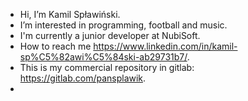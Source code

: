 -  Hi, I’m Kamil Spławiński.
-  I’m interested in programming, football and music.
-  I'm currently a junior developer at NubiSoft.
-  How to reach me https://www.linkedin.com/in/kamil-sp%C5%82awi%C5%84ski-ab29731b7/.
-  This is my commercial repository in gitlab: https://gitlab.com/pansplawik.
-  
<!---
pansplawik/pansplawik is a ✨ special ✨ repository because its `README.md` (this file) appears on your GitHub profile.
You can click the Preview link to take a look at your changes.
--->
